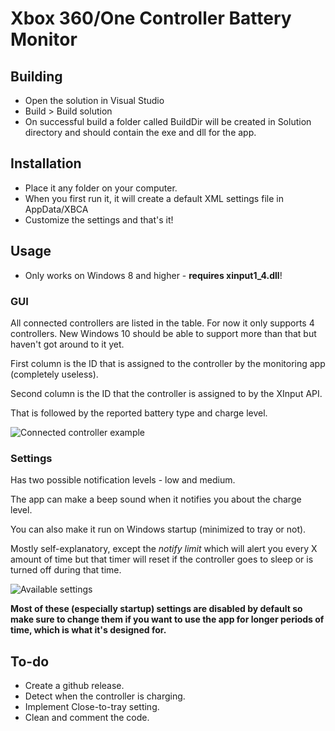 # Xbox 360/One Controller Battery Monitor

## Building

* Open the solution in Visual Studio
* Build > Build solution
* On successful build a folder called BuildDir will be created in Solution directory and should contain the exe and dll for the app.

## Installation

* Place it any folder on your computer.
* When you first run it, it will create a default XML settings file in AppData/XBCA
* Customize the settings and that's it!

## Usage

* Only works on Windows 8 and higher - **requires xinput1_4.dll**!

### GUI

All connected controllers are listed in the table. For now it only supports 4 controllers. New Windows 10 should be able to support more than that but haven't got around to it yet.

First column is the ID that is assigned to the controller by the monitoring app (completely useless).

Second column is the ID that the controller is assigned to by the XInput API.

That is followed by the reported battery type and charge level.

![Connected controller example](https://github.com/matt-345/xbox-controller-battery-monitor/blob/master/images/connected_controller.png)

### Settings

Has two possible notification levels - low and medium.

The app can make a beep sound when it notifies you about the charge level.

You can also make it run on Windows startup (minimized to tray or not).

Mostly self-explanatory, except the *notify limit* which will alert you every X amount of time but that timer will reset if the controller goes to sleep or is turned off during that time.

![Available settings](https://github.com/matt-345/xbox-controller-battery-monitor/blob/master/images/settings.png)


**Most of these (especially startup) settings are disabled by default so make sure to change them if you want to use the app for longer periods of time, which is what it's designed for.**

## To-do

* Create a github release.
* Detect when the controller is charging.
* Implement Close-to-tray setting.
* Clean and comment the code.
